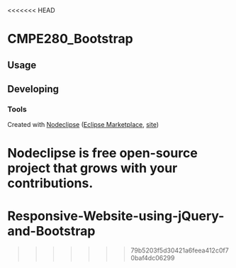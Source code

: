 <<<<<<< HEAD


# CMPE280_Bootstrap



## Usage



## Developing



### Tools

Created with [Nodeclipse](https://github.com/Nodeclipse/nodeclipse-1)
 ([Eclipse Marketplace](http://marketplace.eclipse.org/content/nodeclipse), [site](http://www.nodeclipse.org))   

Nodeclipse is free open-source project that grows with your contributions.
=======
# Responsive-Website-using-jQuery-and-Bootstrap
>>>>>>> 79b5203f5d30421a6feea412c0f70baf4dc06299
